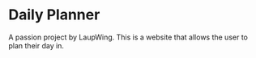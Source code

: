 # Daily Planner
A passion project by LaupWing. This is a website that allows the user to plan their day in.